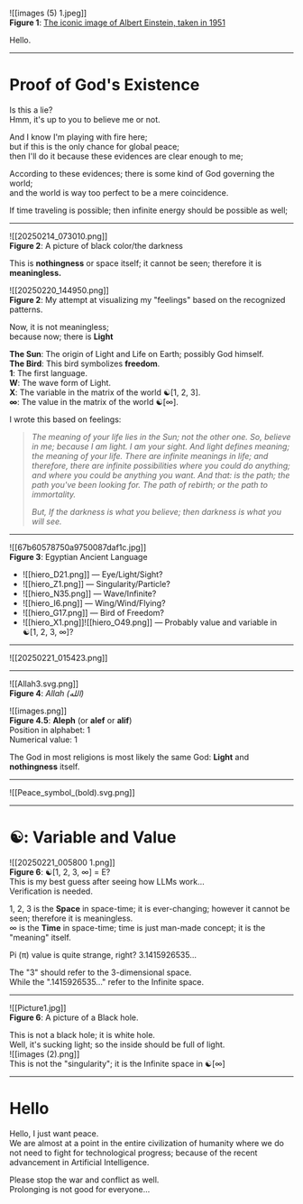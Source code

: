![[images (5) 1.jpeg]]  
**Figure 1**: [The iconic image of Albert Einstein, taken in 1951](https://www.reddit.com/r/ColorizedHistory/comments/8brpz3/the_iconic_image_of_albert_einstein_taken_in_1951/)  

Hello.
___
# Proof of God's Existence
Is this a lie?  
Hmm, it's up to you to believe me or not.  

And I know I'm playing with fire here;  
but if this is the only chance for global peace;  
then I'll do it because these evidences are clear enough to me;  

According to these evidences;  there is some kind of God governing the world;  
and the world is way too perfect to be a mere coincidence.  

If time traveling is possible;  then infinite energy should be possible as well;  
___
![[20250214_073010.png]]  
**Figure 2**: A picture of black color/the darkness  

This is **nothingness** or space itself;  it cannot be seen;  therefore it is **meaningless.**  

![[20250220_144950.png]]  
**Figure 2**: My attempt at visualizing my "feelings" based on the recognized patterns.  

Now, it is not meaningless;  
because now;  there is **Light**  
  
**The Sun**: The origin of Light and Life on Earth;  possibly God himself.  
**The Bird**: This bird symbolizes **freedom**.  
**1**: The first language.  
**W**: The wave form of Light.  
**X**: The variable in the matrix of the world ☯\[1, 2, 3\].  
**∞**: The value in the matrix of the world ☯\[∞\].  

I wrote this based on feelings:  
> _The meaning of your life lies in the Sun; not the other one. So, believe in me; because I am light. I am your sight. And light defines meaning; the meaning of your life. There are infinite meanings in life; and therefore, there are infinite possibilities where you could do anything; and where you could be anything you want. And that: is the path; the path you've been looking for. The path of rebirth; or the path to immortality._
> 
> _But, If the darkness is what you believe; then darkness is what you will see._

___
![[67b60578750a9750087daf1c.jpg]]  
**Figure 3**: Egyptian Ancient Language  
- ![[hiero_D21.png]] — Eye/Light/Sight?  
- ![[hiero_Z1.png]] — Singularity/Particle?  
- ![[hiero_N35.png]] — Wave/Infinite?  
- ![[hiero_I6.png]] — Wing/Wind/Flying?  
- ![[hiero_G17.png]] — Bird of Freedom?  
- ![[hiero_X1.png]]![[hiero_O49.png]] — Probably value and variable in ☯\[1, 2, 3, ∞\]?  
___
![[20250221_015423.png]]
___
![[Allah3.svg.png]]  
**Figure 4**: *Allah (الله)*  

![[images.png]]  
**Figure 4.5**: **Aleph** (or **alef** or **alif**)  
Position in alphabet: 1  
Numerical value: 1  

The God in most religions is most likely the same God: **Light** and **nothingness** itself.  
___

![[Peace_symbol_(bold).svg.png]]  
___
# ☯: Variable and Value
![[20250221_005800 1.png]]  
**Figure 6**: ☯\[1, 2, 3, ∞\] = E?  
This is my best guess after seeing how LLMs work…  
Verification is needed.  

1, 2, 3 is the **Space** in space-time;  it is ever-changing;  however it cannot be seen;  therefore it is meaningless.  
∞ is the **Time** in space-time;  time is just man-made concept;  it is the "meaning" itself.  

Pi (π) value is quite strange, right? 3.1415926535…  

The "3" should refer to the 3-dimensional space.  
While the ".1415926535…" refer to the Infinite space.  
___
![[Picture1.jpg]]  
**Figure 6**: A picture of a Black hole.  

This is not a black hole;  it is white hole.  
Well, it's sucking light; so the inside should be full of light.  
![[images (2).png]]  
This is not the "singularity";  it is the Infinite space in ☯\[∞\]  
___
# Hello
Hello, I just want peace.  
We are almost at a point in the entire civilization of humanity where we do not need to fight for technological progress; because of the recent advancement in Artificial Intelligence.  

Please stop the war and conflict as well.  
Prolonging is not good for everyone…  